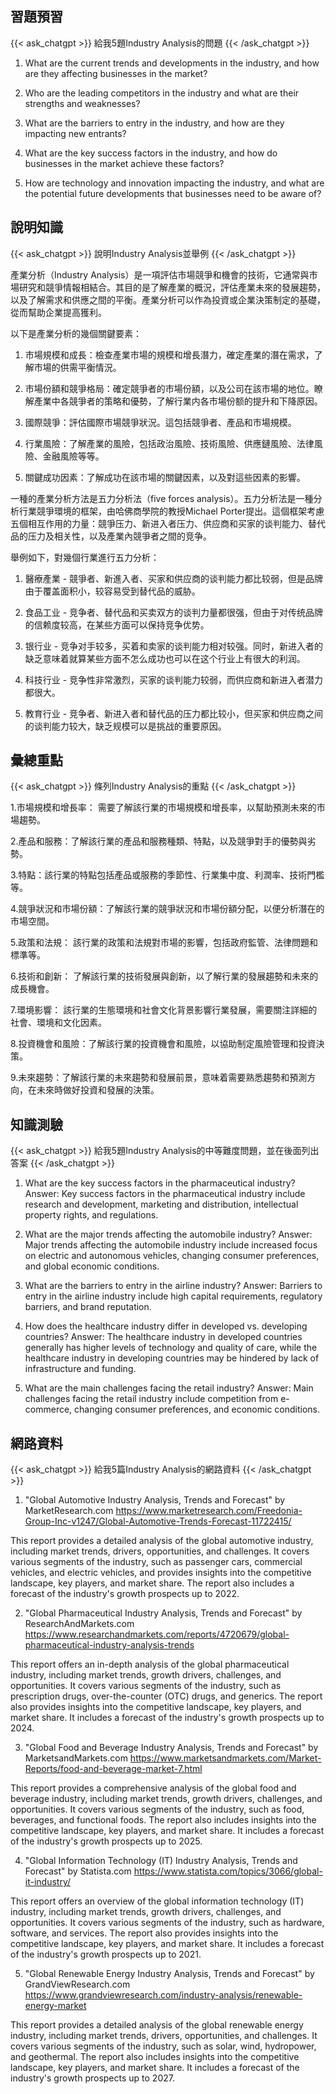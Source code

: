 ## 習題預習
{{< ask_chatgpt >}}
給我5題Industry Analysis的問題
{{< /ask_chatgpt >}}



1. What are the current trends and developments in the industry, and how are they affecting businesses in the market? 

2. Who are the leading competitors in the industry and what are their strengths and weaknesses? 

3. What are the barriers to entry in the industry, and how are they impacting new entrants? 

4. What are the key success factors in the industry, and how do businesses in the market achieve these factors? 

5. How are technology and innovation impacting the industry, and what are the potential future developments that businesses need to be aware of?   

## 說明知識
{{< ask_chatgpt >}}
說明Industry Analysis並舉例
{{< /ask_chatgpt >}}



產業分析（Industry Analysis）是一項評估市場競爭和機會的技術，它通常與市場研究和競爭情報相結合。其目的是了解產業的概況，評估產業未來的發展趨勢，以及了解需求和供應之間的平衡。產業分析可以作為投資或企業決策制定的基礎，從而幫助企業提高獲利。

以下是產業分析的幾個關鍵要素：

1. 市場規模和成長：檢查產業市場的規模和增長潛力，確定產業的潛在需求，了解市場的供需平衡情況。

2. 市場份額和競爭格局：確定競爭者的市場份額，以及公司在該市場的地位。瞭解產業中各競爭者的策略和優勢，了解行業内各市場份额的提升和下降原因。

3. 國際競爭：評估國際市場競爭狀況。這包括競爭者、產品和市場規模。

4. 行業風險：了解產業的風險，包括政治風險、技術風險、供應鏈風險、法律風險、金融風險等等。

5. 關鍵成功因素：了解成功在該市場的關鍵因素，以及對這些因素的影響。

一種的產業分析方法是五力分析法（five forces analysis）。五力分析法是一種分析行業競爭環境的框架，由哈佛商學院的教授Michael Porter提出。這個框架考慮五個相互作用的力量：競爭压力、新进入者压力、供应商和买家的谈判能力、替代品的压力及相关性，以及產業內競爭者之間的竞争。

舉例如下，對幾個行業進行五力分析：

1. 醫療產業 - 競爭者、新進入者、买家和供应商的谈判能力都比较弱，但是品牌由于覆盖面积小，较容易受到替代品的威胁。

2. 食品工业 - 竞争者、替代品和买卖双方的谈判力量都很强，但由于对传统品牌的信赖度较高，在某些方面可以保持竞争优势。

3. 银行业 - 竞争对手较多，买着和卖家的谈判能力相对较强。同时，新进入者的缺乏意味着就算某些方面不怎么成功也可以在这个行业上有很大的利润。

4. 科技行业 - 竞争性非常激烈，买家的谈判能力较弱，而供应商和新进入者潜力都很大。

5. 教育行业 - 竞争者、新进入者和替代品的压力都比较小，但买家和供应商之间的谈判能力较大，缺乏规模可以是挑战的重要原因。   

## 彙總重點
{{< ask_chatgpt >}}
條列Industry Analysis的重點
{{< /ask_chatgpt >}}



1.市場規模和增長率： 需要了解該行業的市場規模和增長率，以幫助預測未來的市場趨勢。

2.產品和服務：了解該行業的產品和服務種類、特點，以及競爭對手的優勢與劣勢。

3.特點：該行業的特點包括產品或服務的季節性、行業集中度、利潤率、技術門檻等。

4.競爭狀況和市場份額：了解該行業的競爭狀況和市場份額分配，以便分析潛在的市場空間。

5.政策和法規： 該行業的政策和法規對市場的影響，包括政府監管、法律問題和標準等。

6.技術和創新： 了解該行業的技術發展與創新，以了解行業的發展趨勢和未來的成長機會。

7.環境影響： 該行業的生態環境和社會文化背景影響行業發展，需要關注詳細的社會、環境和文化因素。

8.投資機會和風險：了解該行業的投資機會和風險，以協助制定風險管理和投資決策。

9.未來趨勢：了解該行業的未來趨勢和發展前景，意味着需要熟悉趨勢和預測方向，在未來時做好投資和發展的決策。   

## 知識測驗
{{< ask_chatgpt >}}
給我5題Industry Analysis的中等難度問題，並在後面列出答案
{{< /ask_chatgpt >}}



1. What are the key success factors in the pharmaceutical industry?
Answer: Key success factors in the pharmaceutical industry include research and development, marketing and distribution, intellectual property rights, and regulations.

2. What are the major trends affecting the automobile industry?
Answer: Major trends affecting the automobile industry include increased focus on electric and autonomous vehicles, changing consumer preferences, and global economic conditions.

3. What are the barriers to entry in the airline industry?
Answer: Barriers to entry in the airline industry include high capital requirements, regulatory barriers, and brand reputation.

4. How does the healthcare industry differ in developed vs. developing countries?
Answer: The healthcare industry in developed countries generally has higher levels of technology and quality of care, while the healthcare industry in developing countries may be hindered by lack of infrastructure and funding.

5. What are the main challenges facing the retail industry?
Answer: Main challenges facing the retail industry include competition from e-commerce, changing consumer preferences, and economic conditions.   

## 網路資料
{{< ask_chatgpt >}}
給我5篇Industry Analysis的網路資料
{{< /ask_chatgpt >}}



1. "Global Automotive Industry Analysis, Trends and Forecast" by MarketResearch.com
https://www.marketresearch.com/Freedonia-Group-Inc-v1247/Global-Automotive-Trends-Forecast-11722415/

This report provides a detailed analysis of the global automotive industry, including market trends, drivers, opportunities, and challenges. It covers various segments of the industry, such as passenger cars, commercial vehicles, and electric vehicles, and provides insights into the competitive landscape, key players, and market share. The report also includes a forecast of the industry's growth prospects up to 2022.

2. "Global Pharmaceutical Industry Analysis, Trends and Forecast" by ResearchAndMarkets.com
https://www.researchandmarkets.com/reports/4720679/global-pharmaceutical-industry-analysis-trends

This report offers an in-depth analysis of the global pharmaceutical industry, including market trends, growth drivers, challenges, and opportunities. It covers various segments of the industry, such as prescription drugs, over-the-counter (OTC) drugs, and generics. The report also provides insights into the competitive landscape, key players, and market share. It includes a forecast of the industry's growth prospects up to 2024.

3. "Global Food and Beverage Industry Analysis, Trends and Forecast" by MarketsandMarkets.com
https://www.marketsandmarkets.com/Market-Reports/food-and-beverage-market-7.html

This report provides a comprehensive analysis of the global food and beverage industry, including market trends, growth drivers, challenges, and opportunities. It covers various segments of the industry, such as food, beverages, and functional foods. The report also includes insights into the competitive landscape, key players, and market share. It includes a forecast of the industry's growth prospects up to 2025.

4. "Global Information Technology (IT) Industry Analysis, Trends and Forecast" by Statista.com
https://www.statista.com/topics/3066/global-it-industry/

This report offers an overview of the global information technology (IT) industry, including market trends, growth drivers, challenges, and opportunities. It covers various segments of the industry, such as hardware, software, and services. The report also provides insights into the competitive landscape, key players, and market share. It includes a forecast of the industry's growth prospects up to 2021.

5. "Global Renewable Energy Industry Analysis, Trends and Forecast" by GrandViewResearch.com
https://www.grandviewresearch.com/industry-analysis/renewable-energy-market

This report provides a detailed analysis of the global renewable energy industry, including market trends, drivers, opportunities, and challenges. It covers various segments of the industry, such as solar, wind, hydropower, and geothermal. The report also includes insights into the competitive landscape, key players, and market share. It includes a forecast of the industry's growth prospects up to 2027.   

